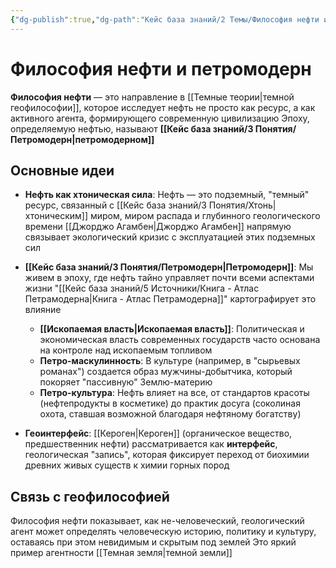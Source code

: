 ```yaml
---
{"dg-publish":true,"dg-path":"Кейс база знаний/2 Темы/Философия нефти и петромодерн","permalink":"/kejs-baza-znanij/2-temy/filosofiya-nefti-i-petromodern/"}
---
```



# Философия нефти и петромодерн

**Философия нефти** — это направление в [[Темные теории\|темной геофилософии]], которое исследует нефть не просто как ресурс, а как активного агента, формирующего современную цивилизацию  Эпоху, определяемую нефтью, называют **[[Кейс база знаний/3 Понятия/Петромодерн\|петромодерном]]** 

## Основные идеи

- **Нефть как хтоническая сила**: Нефть — это подземный, "темный" ресурс, связанный с [[Кейс база знаний/3 Понятия/Хтонь\|хтоническим]] миром, миром распада и глубинного геологического времени  [[Джорджо Агамбен\|Джорджо Агамбен]] напрямую связывает экологический кризис с эксплуатацией этих подземных сил 

- **[[Кейс база знаний/3 Понятия/Петромодерн\|Петромодерн]]**: Мы живем в эпоху, где нефть тайно управляет почти всеми аспектами жизни "[[Кейс база знаний/5 Источники/Книга - Атлас Петрамодерна\|Книга - Атлас Петрамодерна]]" картографирует это влияние 
    - **[[Ископаемая власть\|Ископаемая власть]]**: Политическая и экономическая власть современных государств часто основана на контроле над ископаемым топливом 
    - **Петро-маскулинность**: В культуре (например, в "сырьевых романах") создается образ мужчины-добытчика, который покоряет "пассивную" Землю-материю 
    - **Петро-культура**: Нефть влияет на все, от стандартов красоты (нефтепродукты в косметике) до практик досуга (соколиная охота, ставшая возможной благодаря нефтяному богатству) 

- **Геоинтерфейс**: [[Кероген\|Кероген]] (органическое вещество, предшественник нефти) рассматривается как **интерфейс**, геологическая "запись", которая фиксирует переход от биохимии древних живых существ к химии горных пород 

## Связь с геофилософией
Философия нефти показывает, как не-человеческий, геологический агент может определять человеческую историю, политику и культуру, оставаясь при этом невидимым и скрытым под землей Это яркий пример агентности [[Темная земля\|темной земли]] 


